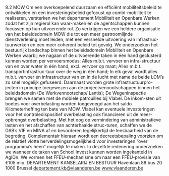 8.2 MOW Om een overkoepelend duurzaam en efficiënt mobiliteitsbeleid te ontwikkelen en een investeringsbeleid gefocust op combi-mobiliteit te realiseren, versterken we het departement Mobiliteit en Openbare Werken zodat het zijn regierol kan waar-maken en de agentschappen kunnen focussen op hun uitvoerende rol. Zo verkrijgen we een heldere organisatie van het beleidsdomein MOW die tot een meer gestroomlijnde dienstverlening moet leiden, met een versnelde uitvoering van infrastruc-tuurwerken en een meer coherent beleid tot gevolg. We onderzoeken het bestuurlijk landschap binnen het beleidsdomein Mobiliteit en Openbare Werken waarbij we nagaan of de uitvoerende taken in één hand geclusterd kunnen worden per vervoersmodus: Alles m.b.t. vervoer en infra-structuur van en over water in één hand, excl. vervoer op maat; Alles m.b.t. transportinfrastruc-tuur over de weg in één hand; In elk geval wordt alles m.b.t. vervoer en infrastructuur van en in de lucht met name de beide LOM’s zo snel mogelijk gefuseerd. Daarnaast worden grote infrastructuurpro-jecten in principe toegewezen aan de projectvennootschappen binnen het beleidsdomein (De Werkvennootschap/ Lantis); De Wegeninspectie brengen we samen met de mobiele patrouilles bij Vlabel. De inkom-sten uit boetes voor overbelasting worden toegevoegd aan het saldo Kilometerheffing ten bate van MOW. Vlabel kan eventuele investeringen voor het controledispositief overbelasting ook financieren uit de meer-opbrengst overbelasting. Met het oog op vermindering van administratieve lasten en het afschaffen van achterhaalde struc-turen, schaffen we de DAB’s VIF en MINA af en bevorderen tegelijkertijd de leesbaarheid van de begroting. Complementair hieraan wordt een decreetsbepaling voorzien om de relatief vlotte herverdelingsmogelijkheid voor investeringen “over programma’s heen” mogelijk te maken. In dezelfde redenering onderzoeken we wanneer de taken van School Invest kunnen worden ingekanteld in AgIOn. We vormen het FFEU-mechanisme om naar een FFEU-provisie van €105 mio. DEPARTEMENT KANSELARIJ EN BESTUUR Havenlaan 88 bus 20 1000 Brussel departement.kb@vlaanderen.be www.vlaanderen.be